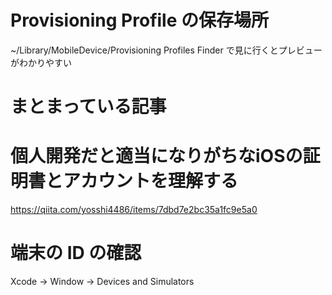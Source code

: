 # Provisioning Profile の保存場所
~/Library/MobileDevice/Provisioning Profiles
Finder で見に行くとプレビューがわかりやすい

# まとまっている記事
# 個人開発だと適当になりがちなiOSの証明書とアカウントを理解する
https://qiita.com/yosshi4486/items/7dbd7e2bc35a1fc9e5a0

# 端末の ID の確認
Xcode -> Window -> Devices and Simulators
